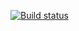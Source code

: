 [![Build status](https://ci.appveyor.com/api/projects/status/xm4p05nc8rid76iv?svg=true)](https://ci.appveyor.com/project/venom4ek/at-2-1-appveyor)
